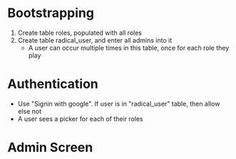 # Bootstrapping

1. Create table roles, populated with all roles
1. Create table radical_user, and enter all admins into it
    - A user can occur multiple times in this table, once for each role they play

# Authentication
- Use "Signin with google". If user is in "radical_user" table, then allow else not
- A user sees a picker for each of their roles

# Admin Screen
